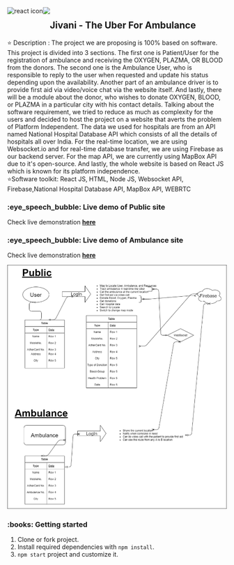 
<img align="left" src="https://user-images.githubusercontent.com/76579213/119385390-af534480-bce3-11eb-843c-0100fb13ea90.png" height="50" alt="react icon"/>
<img align="left" src="https://user-images.githubusercontent.com/76579213/119385402-b24e3500-bce3-11eb-82e5-5bf08f2adbc5.png" height="50"/>
<h2>Jivani - The Uber For Ambulance</h2>
<p>
⭐ Description : The project we are proposing is 100% based on software. This project is divided into 3 sections. The first one is Patient/User for the registration of ambulance and receiving the OXYGEN, PLAZMA, OR BLOOD from the donors. The second one is the Ambulance User, who is responsible to reply to the user when requested and update his status depending upon the availability. Another part of an ambulance driver is to provide first aid via video/voice chat via the website itself. And lastly, there will be a module about the donor, who wishes to donate OXYGEN, BLOOD, or PLAZMA in a particular city with his contact details. Talking about the software requirement, we tried to reduce as much as complexity for the users and decided to host the project on a website that averts the problem of Platform Independent. The data we used for hospitals are from an API named National Hospital Database API which consists of all the details of hospitals all over India. For the real-time location, we are using Websocket.io and for real-time database transfer, we are using Firebase as our backend server. For the map API, we are currently using MapBox API due to it's open-source. And lastly, the whole website is based on React JS which is known for its platform independence.
 <br/> ⭐Software toolkit: React JS, HTML, Node JS, Websocket API, Firebase,National Hospital Database API, MapBox API, WEBRTC
</p>
<h3>:eye_speech_bubble: Live demo of Public site</h3>
Check live demonstration <a target="_blank" href="https://jivni-public.netlify.app/"><strong>here</strong></a>
<h3>:eye_speech_bubble: Live demo of Ambulance site</h3>
Check live demonstration <a target="_blank" href="https://jivni-ambulance.netlify.app/"><strong>here</strong></a>





![](flowchart.png)


<h3>:books: Getting started</h3>


1. Clone or fork project.
2. Install required dependencies with `npm install`.
3. `npm start` project and customize it.
